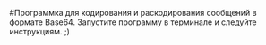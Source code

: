 #Программка для кодирования и раскодирования сообщений в формате Base64.
Запустите программу в терминале и следуйте инструкциям. ;)